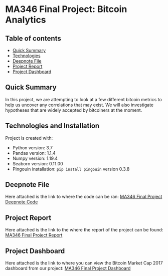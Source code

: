 # MA346 Final Project: Bitcoin Analytics

## Table of contents
* [Quick Summary](#quick-summary)
* [Technologies](#technologies-and-installation)
* [Deepnote File](#deepnote-file)
* [Project Report](#project-report)
* [Project Dashboard](#project-dashboard)

## Quick Summary
In this project, we are attempting to look at a few different bitcoin metrics to help us uncover any
correlations that may exist. We will also investigate hypotheses that are widely accepted by bitcoiners at the moment.
	
## Technologies and Installation
Project is created with:
* Python version: 3.7
* Pandas version: 1.1.4
* Numpy version: 1.19.4
* Seaborn version: 0.11.00
* Pingouin installation: ```pip install pingouin``` version 0.3.8

## Deepnote File

Here attached is the link to where the code can be ran:
[MA346 Final Project Deepnote Code](https://deepnote.com/project/a3c883d1-4564-4699-ac21-46aca65b8889 "Deepnote Coding File")

## Project Report

Here attached is the link to the where the report of the project can be found:
[MA346 Final Project Report](https://github.com/tungduong4920/Bitcoin-Analytics-Project/blob/main/Bitcoin%20Analytics%20Report.docx "Bitcoin Analytics Report")

## Project Dashboard

Here attached is the link to where you can view the Bitcoin Market Cap 2017 dashboard from our project:
[MA346 Final Project Dashboard](https://frozen-savannah-20356.herokuapp.com "Bitcoin Market Cap 2017 Dashboard")

